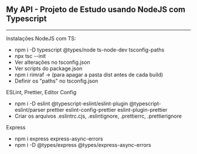 ## My API - Projeto de Estudo usando NodeJS com Typescript

<hr>
Instalações NodeJS com TS:

- npm i -D typescript @types/node ts-node-dev tsconfig-paths
- npx tsc --init
- Ver alterações no tsconfig.json
- Ver scripts do package.json
- npm i rimraf -> (para apagar a pasta dist antes de cada build)
- Definir os "paths" no tsconfig.json

ESLint, Prettier, Editor Config

- npm i -D eslint @typescript-eslint/eslint-plugin @typescript-eslint/parser prettier eslint-config-prettier eslint-plugin-prettier
- Criar os arquivos .eslintrc.cjs, .eslintignore, .prettierrc, .prettierignore

Express

- npm i express express-async-errors
- npm i -D @types/express @types/express-async-errors
